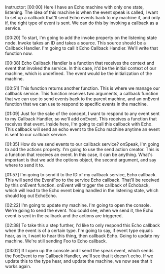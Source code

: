 Instructor: [00:00] Here I have an Echo machine with only one state, listening. The idea of this machine is when the event speak is called, I want to set up a callback that'll send Echo events back to my machine if, and only if, the right type of event is sent. We can do this by invoking a callback as a service.

[00:20] To start, I'm going to add the invoke property on the listening state node. Invoke takes an ID and takes a source. This source should be a Callback Handler. I'm going to call it Echo Callback Handler. We'll write that function now.

[00:38] Echo Callback Handler is a function that receives the context and event that invoked the service. In this case, it'd be the initial context of our machine, which is undefined. The event would be the initialization of the machine.

[00:51] This function returns another function. This is where we manage our callback service. This function receives two arguments, a callback function that we can use to send events back to the parent machine, and an onEvent function that we can use to respond to specific events in the machine.

[01:09] Just for the sake of the concept, I want to respond to any event sent to my Callback Handler, so we'll add onEvent. This receives a function that receives that event. Inside here, I'm going to call this callback with Echo. This callback will send an echo event to the Echo machine anytime an event is sent to our callback service.

[01:35] How do we send events to our callback service? onSpeak, I'm going to add the actions property. I'm going to use the send action creator. This is a function that receives an event. In this case, it can be anything. What's important is that we add the options object, the second argument, and say where to send it to.

[01:57] I'm going to send it to the ID of my callback service, Echo callback. This will send the EventFoo to the service Echo callback. That'll be received by this onEvent function. onEvent will trigger the callback of Echoback, which will lead to the Echo event being handled in the listening state, which should log out EchoEcho.

[02:22] I'm going to update my machine. I'm going to open the console. We're going to send the event. You could see, when we send it, the Echo event is sent in the callback and the actions are triggered.

[02:38] To take this a step further, I'd like to only respond this Echo callback when the event is of a certain type. I'm going to say, if event type equals hear, as in, I want to hear this thing, then callback Echo. Going to update my machine. We're still sending Foo to Echo callback.

[03:02] If I open up the console and I send the speak event, which sends the FooEvent to my Callback Handler, we'll see that it doesn't echo. If we update this to the type hear, and update the machine, we now see that it works again.
